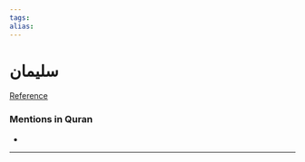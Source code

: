 ```yaml
---
tags: 
alias: 
---
```


# سليمان

[Reference](https://corpus.quran.com/concept.jsp?id=solomon)

### Mentions in Quran
- 

---

